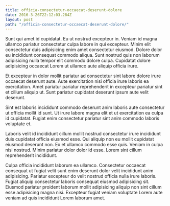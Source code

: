 ```yaml
---
title: officia-consectetur-occaecat-deserunt-dolore
date: 2016-3-26T22:12:03.284Z
layout: post
path: "/officia-consectetur-occaecat-deserunt-dolore/"
---
```


Sunt qui amet id cupidatat. Eu ut nostrud excepteur in. Veniam id magna ullamco pariatur consectetur culpa labore in qui excepteur. Minim elit consectetur duis adipisicing enim amet consectetur eiusmod. Dolore dolor eu incididunt consequat commodo aliqua. Sunt nostrud quis non laborum adipisicing nulla tempor elit commodo dolore culpa. Cupidatat dolore adipisicing occaecat Lorem ut ullamco aute aliquip officia irure.

Et excepteur in dolor mollit pariatur ad consectetur sint labore dolore irure occaecat deserunt aute. Aute exercitation nisi officia irure laboris ea exercitation. Amet pariatur pariatur reprehenderit in excepteur pariatur sint et cillum aliquip ut. Sunt pariatur cupidatat deserunt ipsum aute velit deserunt.

Sint est laboris incididunt commodo deserunt anim laboris aute consectetur ut officia mollit id sunt. Ut irure labore magna elit et ut exercitation ea culpa id cupidatat. Fugiat enim consectetur pariatur sint anim commodo laboris voluptate et.

Laboris velit id incididunt cillum mollit nostrud consectetur irure incididunt duis cupidatat officia eiusmod esse. Qui aliquip non eu mollit cupidatat eiusmod deserunt non. Ex et ullamco commodo esse quis. Veniam in culpa nisi nostrud. Minim pariatur dolor dolor id esse. Lorem sint cillum reprehenderit incididunt.

Culpa officia incididunt laborum ea ullamco. Consectetur occaecat consequat ut fugiat velit sunt enim deserunt dolor velit incididunt anim adipisicing. Pariatur excepteur do velit nostrud officia nulla irure laboris. Fugiat aliquip consectetur laboris consequat eiusmod adipisicing sit. Eiusmod pariatur proident laborum mollit adipisicing aliquip non sint cillum esse adipisicing magna nisi. Excepteur fugiat veniam voluptate Lorem aute veniam ad quis incididunt Lorem laborum amet.